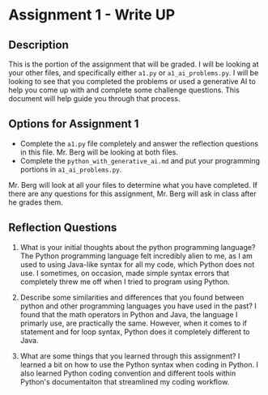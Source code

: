 # Assignment 1 - Write UP

## Description
This is the portion of the assignment that will be graded.  I will be looking at your other files, and specifically either `a1.py` or `a1_ai_problems.py`.  I will be looking to see that you completed the problems or used a generative AI to help you come up with and complete some challenge questions.  This document will help guide you through that process.

## Options for Assignment 1
- Complete the `a1.py` file completely and answer the reflection questions in this file.  Mr. Berg will be looking at both files.
- Complete the `python_with_generative_ai.md` and put your programming portions in `a1_ai_problems.py`.

Mr. Berg will look at all your files to determine what you have completed.  If there are any questions for this assignment, Mr. Berg will ask in class after he grades them.


## Reflection Questions

1. What is your initial thoughts about the python programming language?
The Python programming language felt incredibly alien to me, as I am used to using Java-like syntax for all my code, which Python does not use. I sometimes, on occasion, made simple syntax errors that completely threw me off when I tried to program using Python. 


2. Describe some similarities and differences that you found between python and other programming languages you have used in the past?
I found that the math operators in Python and Java, the language I primarly use, are practically the same. However, when it comes to if statement and for loop syntax, Python does it completely different to Java. 


3. What are some things that you learned through this assignment?
I learned a bit on how to use the Python syntax when coding in Python. I also learned Python coding convention and different tools within Python's documentaiton that streamlined my coding workflow. 